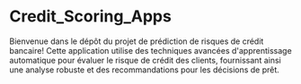 # Credit_Scoring_Apps
Bienvenue dans le dépôt du projet de prédiction de risques de crédit bancaire! Cette application utilise des techniques avancées d'apprentissage automatique pour évaluer le risque de crédit des clients, fournissant ainsi une analyse robuste et des recommandations pour les décisions de prêt.
